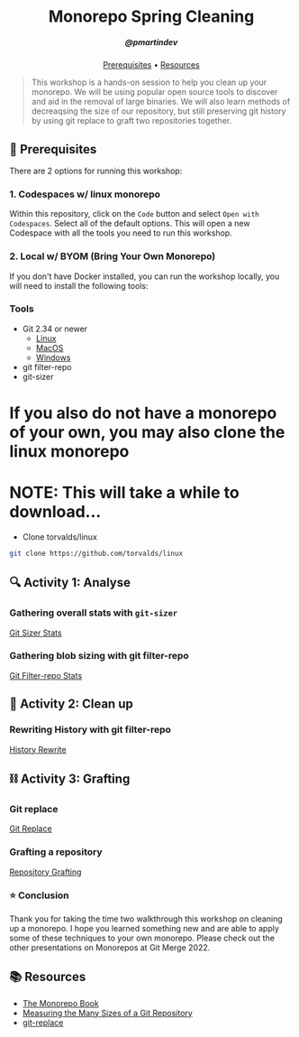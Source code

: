 <h1 align="center">Monorepo Spring Cleaning</h1>
<h5 align="center">@pmartindev</h3>

<p align="center">
  <a href="#mega-prerequisites">Prerequisites</a> •  
  <a href="#books-resources">Resources</a>
</p>

> This workshop is a hands-on session to help you clean up your monorepo. We will be using popular open source tools to discover and aid in the removal of large binaries. We will also learn methods of decreaqsing the size of our repository, but still preserving git history by using git replace to graft two repositories together.

## :mega: Prerequisites
There are 2 options for running this workshop:

### 1. Codespaces w/ linux monorepo
Within this repository, click on the `Code` button and select `Open with Codespaces`. Select all of the default options. This will open a new Codespace with all the tools you need to run this workshop.

### 2. Local w/ BYOM (Bring Your Own Monorepo)
If you don't have Docker installed, you can run the workshop locally, you will need to install the following tools:

### Tools
- Git 2.34 or newer
  - [Linux](https://git-scm.com/download/linux)
  - [MacOS](https://git-scm.com/download/mac)
  - [Windows](https://git-scm.com/download/win)
- git filter-repo
- git-sizer 

# If you also do not have a monorepo of your own, you may also clone the linux monorepo
# NOTE: This will take a while to download...
- Clone torvalds/linux
```bash
git clone https://github.com/torvalds/linux
```

## :mag: Activity 1: Analyse 

### Gathering overall stats with `git-sizer`
[Git Sizer Stats](lessons/git-sizer-stats.md)

### Gathering blob sizing with git filter-repo
[Git Filter-repo Stats](lessons/git-filter-repo-stats.md)

## :broom: Activity 2: Clean up
### Rewriting History with git filter-repo
[History Rewrite](lessons/history-rewrite.md)

## :chains: Activity 3: Grafting 
### Git replace
[Git Replace](lessons/git-replace.md)

### Grafting a repository
[Repository Grafting](lessons/repository-grafting.md)

### :star: Conclusion 
Thank you for taking the time two walkthrough this workshop on cleaning up a monorepo. I hope you learned something new and are able to apply some of these techniques to your own monorepo. Please check out the other presentations on Monorepos at Git Merge 2022. 

## :books: Resources
- [The Monorepo Book](https://monorepo-book.github.io/)
- [Measuring the Many Sizes of a Git Repository](https://github.blog/2018-03-05-measuring-the-many-sizes-of-a-git-repository/)
- [git-replace](https://git-scm.com/docs/git-replace)